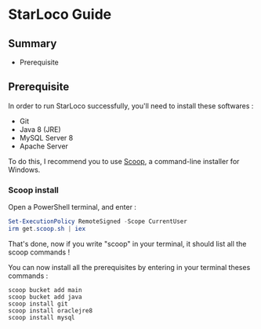# StarLoco Guide

## Summary
- Prerequisite


## Prerequisite

In order to run StarLoco successfully, you'll need to install these softwares :
- Git
- Java 8 (JRE)
- MySQL Server 8
- Apache Server

To do this, I recommend you to use [Scoop](https://scoop.sh/), a command-line installer for Windows.

### Scoop install
Open a PowerShell terminal, and enter :
```powershell
Set-ExecutionPolicy RemoteSigned -Scope CurrentUser
irm get.scoop.sh | iex
```
That's done, now if you write "scoop" in your terminal, it should list all the scoop commands !

You can now install all the prerequisites by entering in your terminal theses commands :
```
scoop bucket add main
scoop bucket add java
scoop install git
scoop install oraclejre8
scoop install mysql
```


